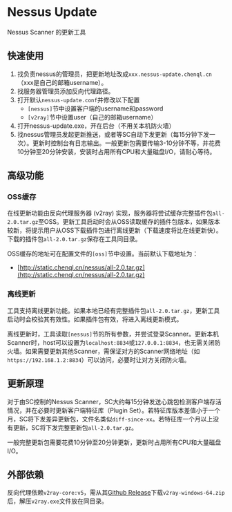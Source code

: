 # Nessus Update

Nessus Scanner 的更新工具

## 快速使用

1. 找负责nessus的管理员，把更新地址改成``xxx.nessus-update.chenql.cn``（xxx是自己的邮箱username）。
2. 找服务器管理员添加反向代理路径。
3. 打开默认``nessus-update.conf``并修改以下配置
   - ``[nessus]``节中设置客户端的username和password
   - ``[v2ray]``节中设置user（自己的邮箱username）
4. 打开nessus-update.exe，开在后台（不用关本机防火墙）
5. 找nessus管理员发起更新推送，或者等SC自动下发更新（每15分钟下发一次）。更新时控制台有日志输出。一般更新包需要传输3-10分钟不等，并花费10分钟至20分钟安装，安装时占用所有CPU和大量磁盘I/O，请耐心等待。

## 高级功能

### OSS缓存

在线更新功能由反向代理服务器 (v2ray) 实现，服务器将尝试缓存完整插件包``all-2.0.tar.gz``至OSS。更新工具启动时会从OSS读取缓存的插件包版本，如果版本较新，将提示用户从OSS下载插件包进行离线更新（下载速度将比在线更新快）。下载的插件包``all-2.0.tar.gz``保存在工具同目录。

OSS缓存的地址可在配置文件的``[oss]``节中设置。当前默认下载地址为：

- [http://static.chenql.cn/nessus/all-2.0.tar.gz](http://static.chenql.cn/nessus/all-2.0.tar.gz)

### 离线更新

工具支持离线更新功能。如果本地已经有完整插件包``all-2.0.tar.gz``，更新工具启动时会校验其有效性。如果插件包有效，将进入离线更新模式。

离线更新时，工具读取``[nessus]``节的所有参数，并尝试登录Scanner。更新本机Scanner时，host可以设置为``localhost:8834``或``127.0.0.1:8834``，也无需关闭防火墙。如果需要更新其他Scanner，需保证对方的Scanner网络地址（如``https://192.168.1.2:8834``）可以访问，必要时让对方关闭防火墙。

## 更新原理

对于由SC控制的Nessus Scanner，SC大约每15分钟发送心跳包检测客户端存活情况，并在必要时更新客户端特征库（Plugin Set）。若特征库版本差值小于一个月，SC将下发差异更新包，文件名类似``diff-since-xx``。若特征库一个月以上没有更新，SC将下发完整更新包``all-2.0.tar.gz``。

一般完整更新包需要花费10分钟至20分钟更新，更新时占用所有CPU和大量磁盘I/O。

## 外部依赖

反向代理依赖``v2ray-core:v5``，需从其[Github Release](https://github.com/v2fly/v2ray-core/releases)下载``v2ray-windows-64.zip``后，解压``v2ray.exe``文件放在同目录。

